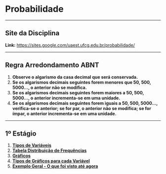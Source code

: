 # Probabilidade

---
## Site da Disciplina

**Link:** https://sites.google.com/uaest.ufcg.edu.br/probabilidade/

---
## Regra Arredondamento ABNT

1. **Observe o algarismo da casa decimal que será conservada.** <br>
2. **Se os algarismos decimais seguintes forem menores que 50, 500, 5000..., o anterior não se modifica.** <br>
3. **Se os algarismos decimais seguintes forem maiores a 50, 500, 5000..., o anterior incrementa-se em uma unidade.** <br>
4. **Se os algarismos decimais seguintes forem iguais a 50, 500, 5000..., verifica-se o anterior;
se for par, o anterior não se modifica; se for ímpar, o anterior incrementa-se em uma unidade.** <br>

---
## 1º Estágio

1. **[Tipos de Variáveis](teoria/tiposVariaveis.md)**<br>
2. **[Tabela Distribuição de Frequências](teoria/tabelaDistribuicaoFreq.md)**<br>
3. **[Gráficos](teoria/tiposGraficosExemplos.md)**<br>
4. **[Tipos de Gráficos para cada Variável](teoria/tiposGraficos.md)**<br>
5. **[Exemplo Geral - O que foi visto até agora](exemplos/ex01.md)**<br>
